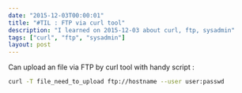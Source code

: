 ```yaml
---
date: "2015-12-03T00:00:01"
title: "#TIL : FTP via curl tool"
description: "I learned on 2015-12-03 about curl, ftp, sysadmin"
tags: ["curl", "ftp", "sysadmin"]
layout: post
---
```



Can upload an file via FTP by curl tool with handy script :

```bash
curl -T file_need_to_upload ftp://hostname --user user:passwd
```

